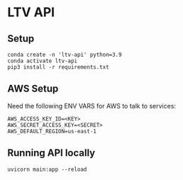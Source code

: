 # LTV API

## Setup
```
conda create -n 'ltv-api' python=3.9
conda activate ltv-api
pip3 install -r requirements.txt
```

## AWS Setup
Need the following ENV VARS for AWS to talk to services:
```
AWS_ACCESS_KEY_ID=<KEY>
AWS_SECRET_ACCESS_KEY=<SECRET>
AWS_DEFAULT_REGION=us-east-1
```

## Running API locally
```
uvicorn main:app --reload
```
